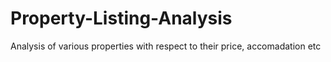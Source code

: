 # Property-Listing-Analysis
Analysis of various properties with respect to their price, accomadation etc
